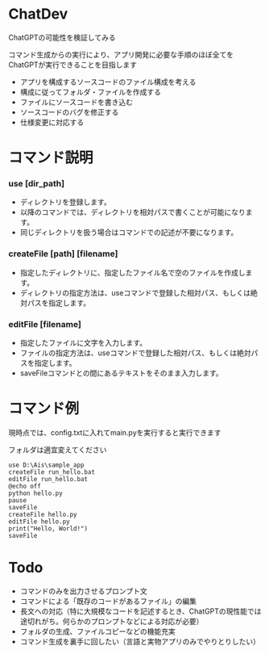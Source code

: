 # ChatDev
ChatGPTの可能性を検証してみる

コマンド生成からの実行により、アプリ開発に必要な手順のほぼ全てをChatGPTが実行できることを目指します

- アプリを構成するソースコードのファイル構成を考える
- 構成に従ってフォルダ・ファイルを作成する
- ファイルにソースコードを書き込む
- ソースコードのバグを修正する
- 仕様変更に対応する


# コマンド説明

### use [dir_path]
- ディレクトリを登録します。
- 以降のコマンドでは、ディレクトリを相対パスで書くことが可能になります。
- 同じディレクトリを扱う場合はコマンドでの記述が不要になります。

### createFile [path] [filename]
- 指定したディレクトリに、指定したファイル名で空のファイルを作成します。
- ディレクトリの指定方法は、useコマンドで登録した相対パス、もしくは絶対パスを指定します。

### editFile [filename]
- 指定したファイルに文字を入力します。
- ファイルの指定方法は、useコマンドで登録した相対パス、もしくは絶対パスを指定します。
- saveFileコマンドとの間にあるテキストをそのまま入力します。

# コマンド例
現時点では、config.txtに入れてmain.pyを実行すると実行できます

フォルダは適宜変えてください
```
use D:\Ais\sample_app
createFile run_hello.bat
editFile run_hello.bat
@echo off
python hello.py
pause
saveFile
createFile hello.py
editFile hello.py
print("Hello, World!")
saveFile
```

# Todo
- コマンドのみを出力させるプロンプト文
- コマンドによる「既存のコードがあるファイル」の編集
- 長文への対応（特に大規模なコードを記述するとき、ChatGPTの現性能では途切れがち。何らかのプロンプトなどによる対応が必要）
- フォルダの生成、ファイルコピーなどの機能充実
- コマンド生成を裏手に回したい（言語と実物アプリのみでやりとりしたい）
